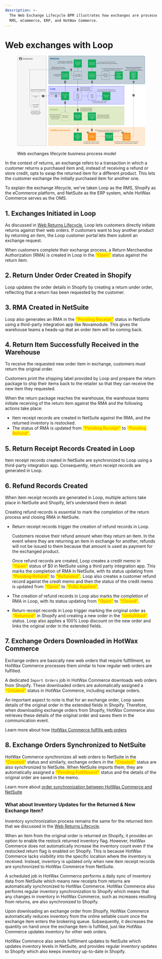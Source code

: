 ```yaml
---
description: >-
  The Web Exchange Lifecycle BPM illustrates how exchanges are processed between
  RMS, eCommerce, ERP, and HotWax Commerce.
---
```


# Web exchanges with Loop

<figure><img src="../../.gitbook/assets/exchanges bpm.png" alt=""><figcaption><p>Web exchanges lifecycle business process model</p></figcaption></figure>

In the context of returns, an exchange refers to a transaction in which a customer returns a purchased item and, instead of receiving a refund or store credit, opts to swap the returned item for a different product. This lets the customer exchange the initially purchased item for another one.

To explain the exchange lifecycle, we've taken Loop as the RMS, Shopify as the eCommerce platform, and NetSuite as the ERP system, while HotWax Commerce serves as the OMS.

## 1. Exchanges Initiated in Loop

As discussed in [Web Returns Lifecycle](../returns-lifecycle/loopwebreturnslifecycle.md), Loop lets customers directly initiate returns against their web orders. If customers want to buy another product by returning an item, the Loop customer portal lets them submit an exchange request.

When customers complete their exchange process, a Return Merchandise Authorization (RMA) is created in Loop in the <mark style="color:orange;">**“Open”**</mark> status against the return item.

## 2. Return Under Order Created in Shopify

Loop updates the order details in Shopify by creating a return under order, reflecting that a return has been requested by the customer.

## 3. RMA Created in NetSuite

Loop also generates an RMA in the <mark style="color:orange;">**“Pending Receipt”**</mark> status in NetSuite using a third-party integration app like Novamodule. This gives the warehouse teams a heads-up that an order item will be coming back.

## 4. Return Item Successfully Received in the Warehouse

To receive the requested new order item in exchange, customers must return the original order.

Customers print the shipping label provided by Loop and prepare the return package to ship their items back to the retailer so that they can receive the new item they requested.

When the return package reaches the warehouse, the warehouse teams initiate receiving of the return item against the RMA and the following actions take place:

* Item receipt records are created in NetSuite against the RMA, and the returned inventory is restocked.
* The status of RMA is updated from <mark style="color:orange;">**“Pending Receipt”**</mark> to <mark style="color:orange;">**“Pending Refund”**</mark>.

## 5. Return Receipt Records Created in Loop

Item receipt records created in NetSuite are synchronized to Loop using a third-party integration app. Consequently, return receipt records are generated in Loop.

## 6. Refund Records Created

When item receipt records are generated in Loop, multiple actions take place in NetSuite and Shopify, let’s understand them in detail:

Creating refund records is essential to mark the completion of the return process and closing RMA in NetSuite.

*   Return receipt records trigger the creation of refund records in Loop.

    Customers receive their refund amount when they return an item. In the event where they are returning an item in exchange for another, refunds will not be issued to them because that amount is used as payment for the exchanged product.

    Once refund records are created, Loop creates a credit memo in <mark style="color:orange;">**"Open"**</mark> status of $0 in NetSuite using a third party integration app. This marks the completion of RMA in NetSuite, with its status updating from <mark style="color:orange;">**“Pending Refund”**</mark> to <mark style="color:orange;">**“Refunded”**</mark>. Loop also creates a customer refund record against the credit memo and then the status of the credit memo is updated from <mark style="color:orange;">**“Open”**</mark> to <mark style="color:orange;">**“Fully Applied”**</mark>.
* The creation of refund records in Loop also marks the completion of RMA in Loop, with its status updating from <mark style="color:orange;">**“Open”**</mark> to <mark style="color:orange;">**“Closed”**</mark>.
* Return receipt records in Loop trigger marking the original order as <mark style="color:orange;">**“Returned”**</mark> in Shopify and creating a new order in the <mark style="color:orange;">**“Unfulfilled”**</mark> status. Loop also applies a 100% Loop discount on the new order and links the original order in the extended fields.

## 7. Exchange Orders Downloaded in HotWax Commerce

Exchange orders are basically new web orders that require fulfillment, so HotWax Commerce processes them similar to how regular web orders are fulfilled.

A dedicated `Import Orders` job in HotWax Commerce downloads web orders from Shopify. These downloaded orders are automatically assigned a <mark style="color:orange;">**"Created"**</mark> status in HotWax Commerce, including exchange orders.

An important aspect to note is that for an exchange order, Loop saves details of the original order in the extended fields in Shopify. Therefore, when downloading exchange orders from Shopify, HotWax Commerce also retrieves these details of the original order and saves them in the communication event.

Learn more about how [HotWax Commerce fulfills web orders](https://docs.hotwax.co/documents/v/learn-shopify/orders/how-are-orders-downloaded-from-shopify-to-hotwax-commerce)

## 8. Exchange Orders Synchronized to NetSuite

HotWax Commerce synchronizes all web orders to NetSuite in the <mark style="color:orange;">**“Created”**</mark> status and similarly, exchange orders in the <mark style="color:orange;">**“Created”**</mark> status are also synchronized to NetSuite. When NetSuite imports them, they are automatically assigned a <mark style="color:orange;">**“Pending Fulfillment”**</mark> status and the details of the original order are saved in the memo.

Learn more about [order synchronization between HotWax Commerce and NetSuite](https://docs.hotwax.co/documents/v/learn-netsuite/supported-integrations/salesorder)

### What about Inventory Updates for the Returned & New Exchange Item?

Inventory synchronization process remains the same for the returned item that we discussed in the [Web Returns Lifecycle](../returns-lifecycle/loopwebreturnslifecycle.md).

When an item from the original order is returned on Shopify, it provides an option to enable the restock returned inventory flag. However, HotWax Commerce does not automatically increase the inventory count even if the restocked return flag is enabled on Shopify. This is because HotWax Commerce lacks visibility into the specific location where the inventory is received. Instead, inventory is updated only when new item receipt records are synchronized to HotWax Commerce from NetSuite.

A scheduled job in HotWax Commerce performs a daily sync of inventory data from NetSuite which means new receipts from returns are automatically synchronized to HotWax Commerce. HotWax Commerce also performs regular inventory synchronization to Shopify which means that any changes in inventory in HotWax Commerce, such as increases resulting from returns, are also synchronized to Shopify.

Upon downloading an exchange order from Shopify, HotWax Commerce automatically reduces inventory from the online sellable count once the exchange item enters the brokering queue. Subsequently, it decreases the quantity on hand once the exchange item is fulfilled, just like HotWax Commerce updates inventory for other web orders.

HotWax Commerce also sends fulfillment updates to NetSuite which updates inventory levels in NetSuite, and provides regular inventory updates to Shopify which also keeps inventory up-to-date in Shopify.
